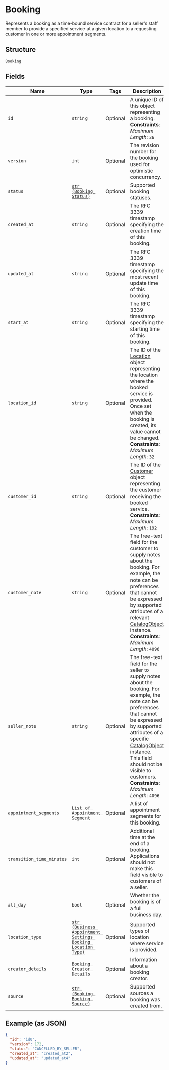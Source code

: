 
# Booking

Represents a booking as a time-bound service contract for a seller's staff member to provide a specified service
at a given location to a requesting customer in one or more appointment segments.

## Structure

`Booking`

## Fields

| Name | Type | Tags | Description |
|  --- | --- | --- | --- |
| `id` | `string` | Optional | A unique ID of this object representing a booking.<br>**Constraints**: *Maximum Length*: `36` |
| `version` | `int` | Optional | The revision number for the booking used for optimistic concurrency. |
| `status` | [`str (Booking Status)`](../../doc/models/booking-status.md) | Optional | Supported booking statuses. |
| `created_at` | `string` | Optional | The RFC 3339 timestamp specifying the creation time of this booking. |
| `updated_at` | `string` | Optional | The RFC 3339 timestamp specifying the most recent update time of this booking. |
| `start_at` | `string` | Optional | The RFC 3339 timestamp specifying the starting time of this booking. |
| `location_id` | `string` | Optional | The ID of the [Location](../../doc/models/location.md) object representing the location where the booked service is provided. Once set when the booking is created, its value cannot be changed.<br>**Constraints**: *Maximum Length*: `32` |
| `customer_id` | `string` | Optional | The ID of the [Customer](../../doc/models/customer.md) object representing the customer receiving the booked service.<br>**Constraints**: *Maximum Length*: `192` |
| `customer_note` | `string` | Optional | The free-text field for the customer to supply notes about the booking. For example, the note can be preferences that cannot be expressed by supported attributes of a relevant [CatalogObject](../../doc/models/catalog-object.md) instance.<br>**Constraints**: *Maximum Length*: `4096` |
| `seller_note` | `string` | Optional | The free-text field for the seller to supply notes about the booking. For example, the note can be preferences that cannot be expressed by supported attributes of a specific [CatalogObject](../../doc/models/catalog-object.md) instance.<br>This field should not be visible to customers.<br>**Constraints**: *Maximum Length*: `4096` |
| `appointment_segments` | [`List of Appointment Segment`](../../doc/models/appointment-segment.md) | Optional | A list of appointment segments for this booking. |
| `transition_time_minutes` | `int` | Optional | Additional time at the end of a booking.<br>Applications should not make this field visible to customers of a seller. |
| `all_day` | `bool` | Optional | Whether the booking is of a full business day. |
| `location_type` | [`str (Business Appointment Settings Booking Location Type)`](../../doc/models/business-appointment-settings-booking-location-type.md) | Optional | Supported types of location where service is provided. |
| `creator_details` | [`Booking Creator Details`](../../doc/models/booking-creator-details.md) | Optional | Information about a booking creator. |
| `source` | [`str (Booking Booking Source)`](../../doc/models/booking-booking-source.md) | Optional | Supported sources a booking was created from. |

## Example (as JSON)

```json
{
  "id": "id0",
  "version": 172,
  "status": "CANCELLED_BY_SELLER",
  "created_at": "created_at2",
  "updated_at": "updated_at4"
}
```

